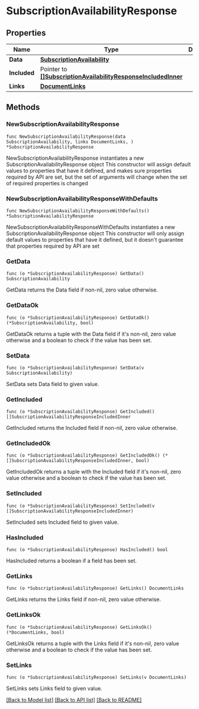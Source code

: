 # SubscriptionAvailabilityResponse

## Properties

Name | Type | Description | Notes
------------ | ------------- | ------------- | -------------
**Data** | [**SubscriptionAvailability**](SubscriptionAvailability.md) |  | 
**Included** | Pointer to [**[]SubscriptionAvailabilityResponseIncludedInner**](SubscriptionAvailabilityResponseIncludedInner.md) |  | [optional] 
**Links** | [**DocumentLinks**](DocumentLinks.md) |  | 

## Methods

### NewSubscriptionAvailabilityResponse

`func NewSubscriptionAvailabilityResponse(data SubscriptionAvailability, links DocumentLinks, ) *SubscriptionAvailabilityResponse`

NewSubscriptionAvailabilityResponse instantiates a new SubscriptionAvailabilityResponse object
This constructor will assign default values to properties that have it defined,
and makes sure properties required by API are set, but the set of arguments
will change when the set of required properties is changed

### NewSubscriptionAvailabilityResponseWithDefaults

`func NewSubscriptionAvailabilityResponseWithDefaults() *SubscriptionAvailabilityResponse`

NewSubscriptionAvailabilityResponseWithDefaults instantiates a new SubscriptionAvailabilityResponse object
This constructor will only assign default values to properties that have it defined,
but it doesn't guarantee that properties required by API are set

### GetData

`func (o *SubscriptionAvailabilityResponse) GetData() SubscriptionAvailability`

GetData returns the Data field if non-nil, zero value otherwise.

### GetDataOk

`func (o *SubscriptionAvailabilityResponse) GetDataOk() (*SubscriptionAvailability, bool)`

GetDataOk returns a tuple with the Data field if it's non-nil, zero value otherwise
and a boolean to check if the value has been set.

### SetData

`func (o *SubscriptionAvailabilityResponse) SetData(v SubscriptionAvailability)`

SetData sets Data field to given value.


### GetIncluded

`func (o *SubscriptionAvailabilityResponse) GetIncluded() []SubscriptionAvailabilityResponseIncludedInner`

GetIncluded returns the Included field if non-nil, zero value otherwise.

### GetIncludedOk

`func (o *SubscriptionAvailabilityResponse) GetIncludedOk() (*[]SubscriptionAvailabilityResponseIncludedInner, bool)`

GetIncludedOk returns a tuple with the Included field if it's non-nil, zero value otherwise
and a boolean to check if the value has been set.

### SetIncluded

`func (o *SubscriptionAvailabilityResponse) SetIncluded(v []SubscriptionAvailabilityResponseIncludedInner)`

SetIncluded sets Included field to given value.

### HasIncluded

`func (o *SubscriptionAvailabilityResponse) HasIncluded() bool`

HasIncluded returns a boolean if a field has been set.

### GetLinks

`func (o *SubscriptionAvailabilityResponse) GetLinks() DocumentLinks`

GetLinks returns the Links field if non-nil, zero value otherwise.

### GetLinksOk

`func (o *SubscriptionAvailabilityResponse) GetLinksOk() (*DocumentLinks, bool)`

GetLinksOk returns a tuple with the Links field if it's non-nil, zero value otherwise
and a boolean to check if the value has been set.

### SetLinks

`func (o *SubscriptionAvailabilityResponse) SetLinks(v DocumentLinks)`

SetLinks sets Links field to given value.



[[Back to Model list]](../README.md#documentation-for-models) [[Back to API list]](../README.md#documentation-for-api-endpoints) [[Back to README]](../README.md)


